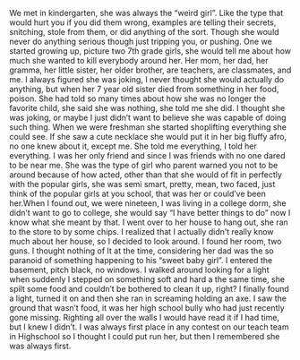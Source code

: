 We met in kindergarten, she was always the “weird girl”.  Like the type that would hurt you if you did them wrong, examples are telling their secrets, snitching, stole from them, or did anything of the sort.  Though she would never do anything serious though just tripping you, or pushing.  One we started growing up, picture two 7th grade girls, she would tell me about how much she wanted to kill everybody around her.  Her mom, her dad, her gramma, her little sister, her older brother, are teachers, are classmates, and me.  I always figured she was joking, I never thought she would actually do anything, but when her 7 year old sister died from something in her food, poison. She had told so many times about how she was no longer the favorite child, she said she was nothing, she told me she did.  I thought she was joking, or maybe I just didn’t want to believe she was capable of doing such thing.  When we were freshman she started shoplifting everything she could see.  If she saw a cute necklace she would put it in her big fluffy afro, no one knew about it, except me.  She told me everything, I told her everything. I was her only friend and since I was friends with no one dared to be near me.  She was the type of girl who parent warned you not to be around because of how acted, other than that she would of fit in perfectly with the popular girls, she was semi smart, pretty, mean, two faced, just think of the popular girls at you school, that was her or could’ve been her.When I found out, we were nineteen, I was living in a college dorm, she didn’t want to go to college, she would say “I have better things to do” now I know what she meant by that.  I went over to her house to hang out, she ran to the store to by some chips.  I realized that I actually didn’t really know much about her house, so I decided to look around.  I found her room, two guns.  I thought nothing of It at the time, considering her dad was the so paranoid of something happening to his “sweet baby girl”.  I entered the basement, pitch black, no windows.  I walked around looking for a light when suddenly I stepped on something soft and hard a the same time, she spilt some food and couldn’t be bothered to clean it up, right? I finally found a light, turned it on and then she ran in screaming holding an axe.  I saw the ground that wasn’t food, it was her high school bully who had just recently gone missing.  Righting all over the walls I would have read it if I had time, but I knew I didn’t. I was always first place in any contest on our teach team in Highschool so I thought I could put run her, but then I remembered she was always first.